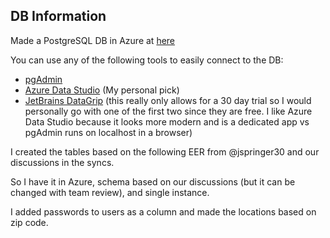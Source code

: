 ## DB Information

Made a PostgreSQL DB in Azure at [here](https://portal.azure.com/#@gtvault.onmicrosoft.com/resource/subscriptions/af046876-ad9c-424f-9226-360b00bd9b30/resourceGroups/6440/providers/Microsoft.DBforPostgreSQL/servers/accutreatdb/overview)

You can use any of the following tools to easily connect to the DB:
* [pgAdmin](https://www.pgadmin.org/)
* [Azure Data Studio](https://docs.microsoft.com/en-us/sql/azure-data-studio/download-azure-data-studio?view=sql-server-ver15) (My personal pick)
* [JetBrains DataGrip](https://www.jetbrains.com/datagrip/?&msclkid=fff24816b9291e86645a176b695c2eef&utm_source=bing&utm_medium=cpc&utm_campaign=AMER_en_US-EST_DataGrip_Branded&utm_term=%2B%22datagrip%22&utm_content=%2B%22datagrip%22&gclid=CLTUm7TYouwCFQSMswodd0wA8A&gclsrc=ds) (this really only allows for a 30 day trial so I would personally go with one of the first two since they are free. I like Azure Data Studio because it looks more modern and is a dedicated app vs pgAdmin runs on localhost in a browser)

I created the tables based on the following EER from @jspringer30 and our discussions in the syncs.

So I have it in Azure, schema based on our discussions (but it can be changed with team review), and single instance.

I added passwords to users as a column and made the locations based on zip code.
